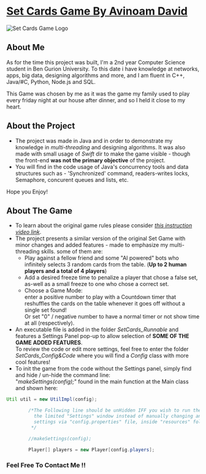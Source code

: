 # **<u>Set Cards Game By Avinoam David</u>**
![Set Cards Game Logo](./resources/LOGO.jpg)

## About Me
As for the time this project was built, I'm a 2nd year Computer Science student in Ben Gurion University. To this date i have knowledge at networks, apps, big data, designing algorithms and more, and I am fluent in C++, Java/#C, Python, Node.js and SQL.  

This Game was chosen by me as it was the game my family used to play every friday night at our house after dinner, and so I held it close to my heart.  

## About the Project
* The project was made in Java and in order to demonstrate my knowledge in *multi-threading* and designing algorithms. It was also made with small usage of *Swift* dir to make the game visible - though the front-end **was not the primary objective** of the project.
* You will find in the code usage of Java's concurrency tools and data structures such as - 'Synchronized' command, readers-writes locks, Semaphore, concurent queues and lists, etc.

Hope you Enjoy!

## About The Game
* To learn about the original game rules please consider [*this instruction video link*](https://www.youtube.com/watch?v=NzXDfSFQ1c0).  
* The project presents a similar version of the original Set Game with minor changes and added features - made to emphasize my multi-threading skills. some of them are:
    * Play against a fellow friend and some "AI powered" bots who infinitely selects 3 random cards from the table. (**Up to 2 human players and a total of 4 players**)
    * Add a desired freeze time to penalize a player that chose a false set, as-well as a small freeze to one who chose a correct set.
    * Choose a Game Mode:  
     enter a positive number to play with a Countdown timer that reshuffles the cards on the table whenever it goes off without a single set found!  
     Or set "0" / negative number to have a normal timer or not show time at all (respectively).  
* An executable file is added in the folder *SetCards_Runnable* and features a Settings Panel pop-up to allow selection of **SOME OF THE GAME ADDED FEATURES**.  
To review the code or edit more settings, feel free to enter the folder *SetCards_Config&Code* where you will find a *Config* class with more cool features!
* To init the game from the code without the Settings panel, simply find and hide / un-hide the command line:  
"*makeSettings(config);*" found in the main function at the Main class and shown here:

```java
Util util = new UtilImpl(config);

        /*The Following line should be unHidden IFF you wish to run the game with
          the limited "Settings" window instead of manually changing any desires
          settings via "config.properties" file, inside "resources" folder!!
         */

        //makeSettings(config);

        Player[] players = new Player[config.players];
```
### Feel Free To Contact Me !!




